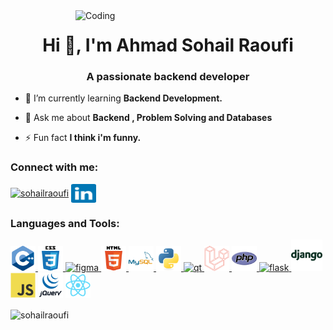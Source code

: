 <img align="right" alt="Coding" width="400" src="https://media.tenor.com/2uyENRmiUt0AAAAC/coding.gif">
<h1 align="center">Hi 👋, I'm Ahmad Sohail Raoufi</h1>
<h3 align="center">A passionate backend developer</h3>



- 🌱 I’m currently learning **Backend Development.**

- 💬 Ask me about **Backend , Problem Solving and Databases**

- ⚡ Fun fact **I think i'm funny.**

<h3 align="left">Connect with me:</h3>
<p align="left">
<a href="https://twitter.com/sohailraoufi" target="blank"><img align="center" src="https://raw.githubusercontent.com/rahuldkjain/github-profile-readme-generator/master/src/images/icons/Social/twitter.svg" alt="sohailraoufi" height="30" width="40" /></a>
<a href="www.linkedin.com/in/sohailraoufii" target="blank"><img align="center" src="https://github.com/CLorant/readme-social-icons/raw/main/small/colored/linkedin.svg" alt="sohailraoufi" height="30" width="40" /></a>
</p>

<h3 align="left">Languages and Tools:</h3>
<p align="left"> <a href="https://www.w3schools.com/cpp/" target="_blank" rel="noreferrer"> <img src="https://raw.githubusercontent.com/devicons/devicon/master/icons/cplusplus/cplusplus-original.svg" alt="cplusplus" width="40" height="40"/> </a> <a href="https://www.w3schools.com/css/" target="_blank" rel="noreferrer"> <img src="https://raw.githubusercontent.com/devicons/devicon/master/icons/css3/css3-original-wordmark.svg" alt="css3" width="40" height="40"/> </a> <a href="https://www.figma.com/" target="_blank" rel="noreferrer"> <img src="https://www.vectorlogo.zone/logos/figma/figma-icon.svg" alt="figma" width="40" height="40"/> </a> <a href="https://www.w3.org/html/" target="_blank" rel="noreferrer"> <img src="https://raw.githubusercontent.com/devicons/devicon/master/icons/html5/html5-original-wordmark.svg" alt="html5" width="40" height="40"/> </a> <a href="https://www.mysql.com/" target="_blank" rel="noreferrer"> <img src="https://raw.githubusercontent.com/devicons/devicon/master/icons/mysql/mysql-original-wordmark.svg" alt="mysql" width="40" height="40"/> </a> <a href="https://www.python.org" target="_blank" rel="noreferrer"> <img src="https://raw.githubusercontent.com/devicons/devicon/master/icons/python/python-original.svg" alt="python" width="40" height="40"/> </a> <a href="https://www.qt.io/" target="_blank" rel="noreferrer"> <img src="https://upload.wikimedia.org/wikipedia/commons/0/0b/Qt_logo_2016.svg" alt="qt" width="40" height="40"/> </a><a href="https://laravel.com/" target="_blank" rel="noreferrer"> <img src="https://raw.githubusercontent.com/devicons/devicon/ca28c779441053191ff11710fe24a9e6c23690d6/icons/laravel/laravel-line.svg" alt="laravel" width="40" height="40"/> </a> <a href="https://www.php.net" target="_blank" rel="noreferrer"> <img src="https://raw.githubusercontent.com/devicons/devicon/master/icons/php/php-original.svg" alt="php" width="40" height="40"/> </a> <a href="https://flask.palletsprojects.com/" target="_blank" rel="noreferrer"> <img src="https://www.vectorlogo.zone/logos/pocoo_flask/pocoo_flask-icon.svg" alt="flask" width="40" height="40" style="max-width: 100%; background-color:white;"/> </a> <img src="https://raw.githubusercontent.com/devicons/devicon/ca28c779441053191ff11710fe24a9e6c23690d6/icons/django/django-plain-wordmark.svg" alt="django" width="50" height = "50" /> <img src="https://raw.githubusercontent.com/devicons/devicon/ca28c779441053191ff11710fe24a9e6c23690d6/icons/javascript/javascript-original.svg" alt="JavaScript" width="40" height = "40" /> <img src="https://raw.githubusercontent.com/devicons/devicon/ca28c779441053191ff11710fe24a9e6c23690d6/icons/jquery/jquery-original-wordmark.svg" alt="Jquery" width="40" height = "40" /> <img src="https://raw.githubusercontent.com/devicons/devicon/ca28c779441053191ff11710fe24a9e6c23690d6/icons/react/react-original.svg" alt="React" width="40" height = "40" /></p>


<p><img align="center" src="https://github-readme-stats.vercel.app/api/top-langs?username=sohailraoufi&show_icons=true&locale=en&layout=normal" alt="sohailraoufi" /></p>
